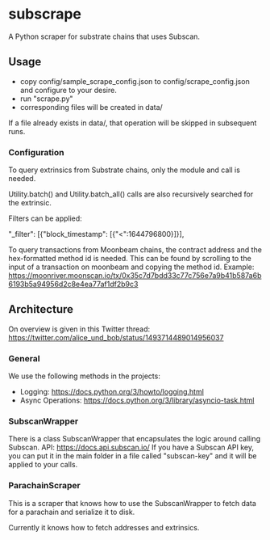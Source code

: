 # subscrape
A Python scraper for substrate chains that uses Subscan.

## Usage
- copy config/sample_scrape_config.json to config/scrape_config.json and configure to your desire.
- run "scrape.py"
- corresponding files will be created in data/

If a file already exists in data/, that operation will be skipped in subsequent runs.

### Configuration

To query extrinsics from Substrate chains, only the module and call is needed.

Utility.batch() and Utility.batch_all() calls are also recursively searched for the extrinsic.

Filters can be applied:

"_filter": [{"block_timestamp": [{"<":1644796800}]}],


To query transactions from Moonbeam chains, the contract address and the hex-formatted method id is needed. This can be found by scrolling to the input of a transaction on moonbeam and copying the method id. Example: https://moonriver.moonscan.io/tx/0x35c7d7bdd33c77c756e7a9b41b587a6b6193b5a94956d2c8e4ea77af1df2b9c3


## Architecture
On overview is given in this Twitter thread: https://twitter.com/alice_und_bob/status/1493714489014956037

### General
We use the following methods in the projects:
- Logging: https://docs.python.org/3/howto/logging.html
- Async Operations: https://docs.python.org/3/library/asyncio-task.html

### SubscanWrapper
There is a class SubscanWrapper that encapsulates the logic around calling Subscan.
API: https://docs.api.subscan.io/
If you have a Subscan API key, you can put it in the main folder in a file called "subscan-key" and it will be applied to your calls.

### ParachainScraper
This is a scraper that knows how to use the SubscanWrapper to fetch data for a parachain and serialize it to disk.

Currently it knows how to fetch addresses and extrinsics.